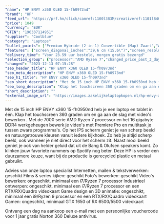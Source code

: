 ```yaml
---
"name": "HP ENVY x360 OLED 15-fh0973nd"
"brand": "HP"
"feed_url": "https://prf.hn/click/camref:1100l383M/creativeref:1101l84031/destination:https%3A%2F%2Fwww.coolblue.nl%2Fproduct%2F926577"
"price": 1049
"currency": "EUR"
"GTIN": "196337114951"
"supplier": "Coolblue"
"category": "Laptops"
"bullet_points": ["Premium Hybride (2-in-1) Convertible (Map) Zwart","AMD Ryzen™ 7 7730U 2 GHz","Touchscreen 39,6 cm (15.6\") Full HD 1920 x 1080 Pixels OLED LED backlight 16:9","16 GB LPDDR4x-SDRAM 4266 MHz","512 GB SSD","AMD Radeon Graphics","Wi-Fi 6E (802.11ax) Bluetooth 5.3","Lithium-Polymeer (LiPo) 55 Wh 13,5 uur 65 W","Windows 11 Home"]
"features": {"screen_diagonal_inches":"39,6 cm (15.6\")","screen_resolution":"1920 x 1080 Pixels","processor_family":"AMD Ryzen™ 7","memory_size":"16 GB","memory_type":"LPDDR4x-SDRAM","total_storage_space":"512 GB","operating_system":"Windows 11 Home","battery_capacity":"55 Wh","width":"357,3 mm","depth":"228,4 mm","height":"18,3 mm","weight":"1,82 kg"}
"delivery_time": "Voor 23.59 uur besteld, morgen gratis bezorgd"
"selection_group": {"processor":"AMD Ryzen 7","changed_price_past_3_days":false,"product_family":"ENVY x360"}
"changed": "2023-12-13 07:15:28"
"seo_header_title": "HP ENVY x360 OLED 15-fh0973nd"
"seo_meta_description": "HP ENVY x360 OLED 15-fh0973nd"
"seo_h1_title": "HP ENVY x360 OLED 15-fh0973nd"
"seo_short_description": "Met de 15 inch HP ENVY x360 15-fh0950nd heb je een laptop en tablet in één."
"seo_long_description": "Klap het touchscreen 360 graden om en ga aan de slag met video's bewerken . Met de 7000 serie AMD Ryzen 7 processor en het 16 gigabyte DDR4 werkgeheugen bewerk je video's met Premiere Pro en multitask je tussen zware programma's. Op het IPS scherm geniet je van scherp beeld en natuurgetrouwe kleuren vanuit iedere kijkhoek. Zo heb je altijd scherp beeld, ook wanneer je niet direct voor het scherm zit. Naast mooi beeld geniet je ook van helder geluid dat uit de Bang & Olufsen speakers komt. Zo klinken jouw favoriete nummers op Spotify nog beter. Deze HP is verder een duurzamere keuze, want bij de productie is gerecycled plastic en metaal gebruikt. \r\n\r\nAdvies van onze laptop specialist\r\nInternetten, mailen & tekstverwerken: geschikt\r\nFilms & series kijken: geschikt\r\nFoto's bewerken: geschikt\r\nVideo's bewerken: ongeschikt, minimaal een i7/Ryzen 7 processor\r\nIndustrieel ontwerpen: ongeschikt, minimaal een i7/Ryzen 7 processor en een RTX/RX/Quadro videokaart\r\nGame design en 3D animatie: ongeschikt, minimaal een i9/Ryzen 9 processor en een RTX/RX/Quadro videokaart\r\nGamen: ongeschikt, minimaal GTX 1650 of RX 6500/5500 videokaart\r\n \r\nOntvang een dag na aankoop een e-mail met een persoonlijke vouchercode voor 1 jaar gratis Norton 360 Deluxe antivirus."
"short_description": ""
"external_image_url": "https://images.zakelijkelaptopkopen.nl/hp-envy-x360-oled-15-fh0973nd.webp"
---
```


Met de 15 inch HP ENVY x360 15-fh0950nd heb je een laptop en tablet in één. Klap het touchscreen 360 graden om en ga aan de slag met video's bewerken . Met de 7000 serie AMD Ryzen 7 processor en het 16 gigabyte DDR4 werkgeheugen bewerk je video's met Premiere Pro en multitask je tussen zware programma's. Op het IPS scherm geniet je van scherp beeld en natuurgetrouwe kleuren vanuit iedere kijkhoek. Zo heb je altijd scherp beeld, ook wanneer je niet direct voor het scherm zit. Naast mooi beeld geniet je ook van helder geluid dat uit de Bang & Olufsen speakers komt. Zo klinken jouw favoriete nummers op Spotify nog beter. Deze HP is verder een duurzamere keuze, want bij de productie is gerecycled plastic en metaal gebruikt.

Advies van onze laptop specialist
Internetten, mailen & tekstverwerken: geschikt
Films & series kijken: geschikt
Foto's bewerken: geschikt
Video's bewerken: ongeschikt, minimaal een i7/Ryzen 7 processor
Industrieel ontwerpen: ongeschikt, minimaal een i7/Ryzen 7 processor en een RTX/RX/Quadro videokaart
Game design en 3D animatie: ongeschikt, minimaal een i9/Ryzen 9 processor en een RTX/RX/Quadro videokaart
Gamen: ongeschikt, minimaal GTX 1650 of RX 6500/5500 videokaart
 
Ontvang een dag na aankoop een e-mail met een persoonlijke vouchercode voor 1 jaar gratis Norton 360 Deluxe antivirus.